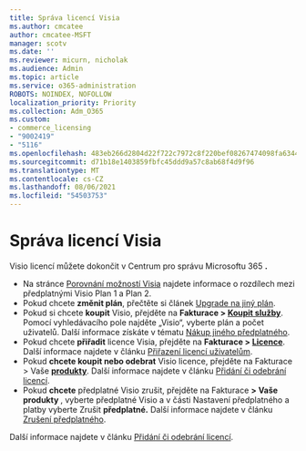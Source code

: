 ```yaml
---
title: Správa licencí Visia
ms.author: cmcatee
author: cmcatee-MSFT
manager: scotv
ms.date: ''
ms.reviewer: micurn, nicholak
ms.audience: Admin
ms.topic: article
ms.service: o365-administration
ROBOTS: NOINDEX, NOFOLLOW
localization_priority: Priority
ms.collection: Adm_O365
ms.custom:
- commerce_licensing
- "9002419"
- "5116"
ms.openlocfilehash: 483eb266d2804d22f722c7972c8f220bef08267474098fa63441dbaf19c5716c
ms.sourcegitcommit: d71b18e1403859fbfc45ddd9a57c8ab68f4d9f96
ms.translationtype: MT
ms.contentlocale: cs-CZ
ms.lasthandoff: 08/06/2021
ms.locfileid: "54503753"
---
```

# <a name="visio-license-management"></a>Správa licencí Visia

Visio licencí můžete dokončit v Centrum pro správu Microsoftu 365 **.**

- Na stránce [Porovnání možností Visia](https://www.microsoft.com/microsoft-365/visio/microsoft-visio-plans-and-pricing-compare-visio-options?rtc=1) najdete informace o rozdílech mezi předplatnými Visio Plan 1 a Plan 2.
- Pokud chcete **změnit plán**, přečtěte si článek [Upgrade na jiný plán](/microsoft-365/commerce/subscriptions/upgrade-to-different-plan).
- Pokud si chcete **koupit** Visio, přejděte na **Fakturace > [Koupit služby](https://go.microsoft.com/fwlink/p/?linkid=868433)**. Pomocí vyhledávacího pole najděte „Visio“, vyberte plán a počet uživatelů. Další informace získáte v tématu [Nákup jiného předplatného](/microsoft-365/commerce/try-or-buy-microsoft-365#buy-a-different-subscription).
- Pokud chcete **přiřadit** licence Visia, přejděte na **Fakturace > [Licence](https://go.microsoft.com/fwlink/p/?linkid=842264)**. Další informace najdete v článku [Přiřazení licencí uživatelům](/microsoft-365/admin/manage/assign-licenses-to-users).
- Pokud **chcete koupit nebo odebrat** Visio licence, přejděte na Fakturace > Vaše **[produkty](https://go.microsoft.com/fwlink/p/?linkid=842054)**. Další informace najdete v článku [Přidání či odebrání licencí](/microsoft-365/commerce/licenses/buy-licenses#buy-or-remove-licenses-for-your-business-subscription).
- Pokud **chcete** předplatné Visio zrušit, přejděte na Fakturace  **> Vaše produkty [](https://go.microsoft.com/fwlink/p/?linkid=842054)**, vyberte předplatné Visio a v části Nastavení předplatného a platby vyberte Zrušit **předplatné.** Další informace najdete v článku [Zrušení předplatného](/microsoft-365/commerce/subscriptions/cancel-your-subscription).

Další informace najdete v článku [Přidání či odebrání licencí](/microsoft-365/commerce/licenses/buy-licenses).